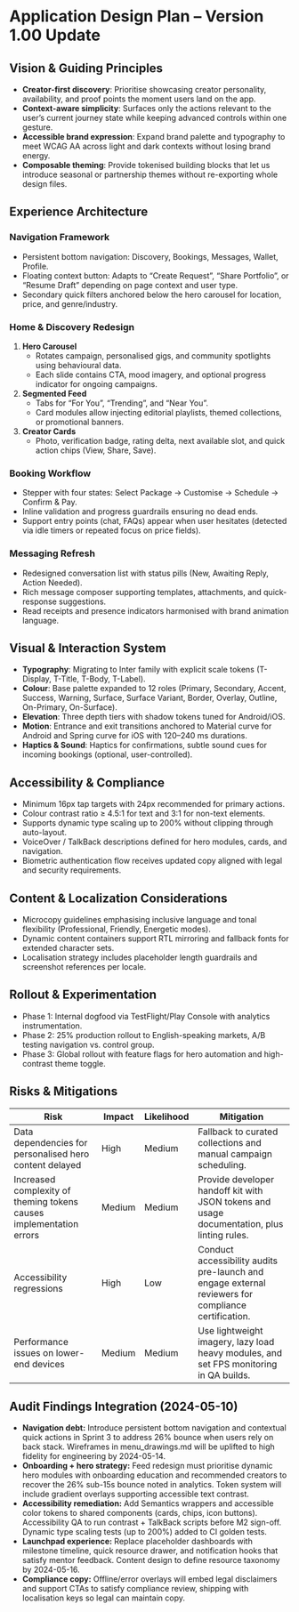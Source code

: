 # Application Design Plan – Version 1.00 Update

## Vision & Guiding Principles
- **Creator-first discovery**: Prioritise showcasing creator personality, availability, and proof points the moment users land on the app.
- **Context-aware simplicity**: Surfaces only the actions relevant to the user’s current journey state while keeping advanced controls within one gesture.
- **Accessible brand expression**: Expand brand palette and typography to meet WCAG AA across light and dark contexts without losing brand energy.
- **Composable theming**: Provide tokenised building blocks that let us introduce seasonal or partnership themes without re-exporting whole design files.

## Experience Architecture
### Navigation Framework
- Persistent bottom navigation: Discovery, Bookings, Messages, Wallet, Profile.
- Floating context button: Adapts to “Create Request”, “Share Portfolio”, or “Resume Draft” depending on page context and user type.
- Secondary quick filters anchored below the hero carousel for location, price, and genre/industry.

### Home & Discovery Redesign
1. **Hero Carousel**
   - Rotates campaign, personalised gigs, and community spotlights using behavioural data.
   - Each slide contains CTA, mood imagery, and optional progress indicator for ongoing campaigns.
2. **Segmented Feed**
   - Tabs for “For You”, “Trending”, and “Near You”.
   - Card modules allow injecting editorial playlists, themed collections, or promotional banners.
3. **Creator Cards**
   - Photo, verification badge, rating delta, next available slot, and quick action chips (View, Share, Save).

### Booking Workflow
- Stepper with four states: Select Package → Customise → Schedule → Confirm & Pay.
- Inline validation and progress guardrails ensuring no dead ends.
- Support entry points (chat, FAQs) appear when user hesitates (detected via idle timers or repeated focus on price fields).

### Messaging Refresh
- Redesigned conversation list with status pills (New, Awaiting Reply, Action Needed).
- Rich message composer supporting templates, attachments, and quick-response suggestions.
- Read receipts and presence indicators harmonised with brand animation language.

## Visual & Interaction System
- **Typography**: Migrating to Inter family with explicit scale tokens (T-Display, T-Title, T-Body, T-Label).
- **Colour**: Base palette expanded to 12 roles (Primary, Secondary, Accent, Success, Warning, Surface, Surface Variant, Border, Overlay, Outline, On-Primary, On-Surface).
- **Elevation**: Three depth tiers with shadow tokens tuned for Android/iOS.
- **Motion**: Entrance and exit transitions anchored to Material curve for Android and Spring curve for iOS with 120–240 ms durations.
- **Haptics & Sound**: Haptics for confirmations, subtle sound cues for incoming bookings (optional, user-controlled).

## Accessibility & Compliance
- Minimum 16px tap targets with 24px recommended for primary actions.
- Colour contrast ratio ≥ 4.5:1 for text and 3:1 for non-text elements.
- Supports dynamic type scaling up to 200% without clipping through auto-layout.
- VoiceOver / TalkBack descriptions defined for hero modules, cards, and navigation.
- Biometric authentication flow receives updated copy aligned with legal and security requirements.

## Content & Localization Considerations
- Microcopy guidelines emphasising inclusive language and tonal flexibility (Professional, Friendly, Energetic modes).
- Dynamic content containers support RTL mirroring and fallback fonts for extended character sets.
- Localisation strategy includes placeholder length guardrails and screenshot references per locale.

## Rollout & Experimentation
- Phase 1: Internal dogfood via TestFlight/Play Console with analytics instrumentation.
- Phase 2: 25% production rollout to English-speaking markets, A/B testing navigation vs. control group.
- Phase 3: Global rollout with feature flags for hero automation and high-contrast theme toggle.

## Risks & Mitigations
| Risk | Impact | Likelihood | Mitigation |
|------|--------|------------|------------|
| Data dependencies for personalised hero content delayed | High | Medium | Fallback to curated collections and manual campaign scheduling. |
| Increased complexity of theming tokens causes implementation errors | Medium | Medium | Provide developer handoff kit with JSON tokens and usage documentation, plus linting rules. |
| Accessibility regressions | High | Low | Conduct accessibility audits pre-launch and engage external reviewers for compliance certification. |
| Performance issues on lower-end devices | Medium | Medium | Use lightweight imagery, lazy load heavy modules, and set FPS monitoring in QA builds. |

## Audit Findings Integration (2024-05-10)
- **Navigation debt:** Introduce persistent bottom navigation and contextual quick actions in Sprint 3 to address 26% bounce when users rely on back stack. Wireframes in menu_drawings.md will be uplifted to high fidelity for engineering by 2024-05-14.
- **Onboarding + hero strategy:** Feed redesign must prioritise dynamic hero modules with onboarding education and recommended creators to recover the 26% sub-15s bounce noted in analytics. Token system will include gradient overlays supporting accessible text contrast.
- **Accessibility remediation:** Add Semantics wrappers and accessible color tokens to shared components (cards, chips, icon buttons). Accessibility QA to run contrast + TalkBack scripts before M2 sign-off. Dynamic type scaling tests (up to 200%) added to CI golden tests.
- **Launchpad experience:** Replace placeholder dashboards with milestone timeline, quick resource drawer, and notification hooks that satisfy mentor feedback. Content design to define resource taxonomy by 2024-05-16.
- **Compliance copy:** Offline/error overlays will embed legal disclaimers and support CTAs to satisfy compliance review, shipping with localisation keys so legal can maintain copy.
